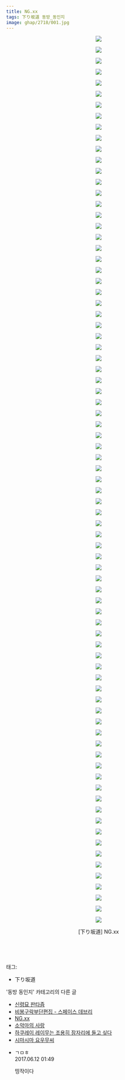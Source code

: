 ```yaml
---
title: NG.xx
tags: 下り坂道 동방_동인지
image: ghap/2718/001.jpg
---
```

<div class="article">
<p style="text-align: center; clear: none; float: none;"><img src="{{ site.nasurl }}/ghap/2718/001.jpg"/></p>
<p style="text-align: center; clear: none; float: none;"><img src="{{ site.nasurl }}/ghap/2718/002.jpg"/></p>
<p style="text-align: center; clear: none; float: none;"><img src="{{ site.nasurl }}/ghap/2718/003.jpg"/></p>
<p style="text-align: center; clear: none; float: none;"><img src="{{ site.nasurl }}/ghap/2718/004.jpg"/></p>
<p style="text-align: center; clear: none; float: none;"><img src="{{ site.nasurl }}/ghap/2718/005.jpg"/></p>
<p style="text-align: center; clear: none; float: none;"><img src="{{ site.nasurl }}/ghap/2718/006.jpg"/></p>
<p style="text-align: center; clear: none; float: none;"><img src="{{ site.nasurl }}/ghap/2718/007.jpg"/></p>
<p style="text-align: center; clear: none; float: none;"><img src="{{ site.nasurl }}/ghap/2718/008.jpg"/></p>
<p style="text-align: center; clear: none; float: none;"><img src="{{ site.nasurl }}/ghap/2718/009.jpg"/></p>
<p style="text-align: center; clear: none; float: none;"><img src="{{ site.nasurl }}/ghap/2718/010.jpg"/></p>
<p style="text-align: center; clear: none; float: none;"><img src="{{ site.nasurl }}/ghap/2718/011.jpg"/></p>
<p style="text-align: center; clear: none; float: none;"><img src="{{ site.nasurl }}/ghap/2718/012.jpg"/></p>
<p style="text-align: center; clear: none; float: none;"><img src="{{ site.nasurl }}/ghap/2718/013.jpg"/></p>
<p style="text-align: center; clear: none; float: none;"><img src="{{ site.nasurl }}/ghap/2718/014.jpg"/></p>
<p style="text-align: center; clear: none; float: none;"><img src="{{ site.nasurl }}/ghap/2718/015.jpg"/></p>
<p style="text-align: center; clear: none; float: none;"><img src="{{ site.nasurl }}/ghap/2718/016.jpg"/></p>
<p style="text-align: center; clear: none; float: none;"><img src="{{ site.nasurl }}/ghap/2718/017.jpg"/></p>
<p style="text-align: center; clear: none; float: none;"><img src="{{ site.nasurl }}/ghap/2718/018.jpg"/></p>
<p style="text-align: center; clear: none; float: none;"><img src="{{ site.nasurl }}/ghap/2718/019.jpg"/></p>
<p style="text-align: center; clear: none; float: none;"><img src="{{ site.nasurl }}/ghap/2718/020.jpg"/></p>
<p style="text-align: center; clear: none; float: none;"><img src="{{ site.nasurl }}/ghap/2718/021.jpg"/></p>
<p style="text-align: center; clear: none; float: none;"><img src="{{ site.nasurl }}/ghap/2718/022.jpg"/></p>
<p style="text-align: center; clear: none; float: none;"><img src="{{ site.nasurl }}/ghap/2718/023.jpg"/></p>
<p style="text-align: center; clear: none; float: none;"><img src="{{ site.nasurl }}/ghap/2718/024.jpg"/></p>
<p style="text-align: center; clear: none; float: none;"><img src="{{ site.nasurl }}/ghap/2718/025.jpg"/></p>
<p style="text-align: center; clear: none; float: none;"><img src="{{ site.nasurl }}/ghap/2718/026.jpg"/></p>
<p style="text-align: center; clear: none; float: none;"><img src="{{ site.nasurl }}/ghap/2718/027.jpg"/></p>
<p style="text-align: center; clear: none; float: none;"><img src="{{ site.nasurl }}/ghap/2718/028.jpg"/></p>
<p style="text-align: center; clear: none; float: none;"><img src="{{ site.nasurl }}/ghap/2718/029.jpg"/></p>
<p style="text-align: center; clear: none; float: none;"><img src="{{ site.nasurl }}/ghap/2718/030.jpg"/></p>
<p style="text-align: center; clear: none; float: none;"><img src="{{ site.nasurl }}/ghap/2718/031.jpg"/></p>
<p style="text-align: center; clear: none; float: none;"><img src="{{ site.nasurl }}/ghap/2718/032.jpg"/></p>
<p style="text-align: center; clear: none; float: none;"><img src="{{ site.nasurl }}/ghap/2718/033.jpg"/></p>
<p style="text-align: center; clear: none; float: none;"><img src="{{ site.nasurl }}/ghap/2718/034.jpg"/></p>
<p style="text-align: center; clear: none; float: none;"><img src="{{ site.nasurl }}/ghap/2718/035.jpg"/></p>
<p style="text-align: center; clear: none; float: none;"><img src="{{ site.nasurl }}/ghap/2718/036.jpg"/></p>
<p style="text-align: center; clear: none; float: none;"><img src="{{ site.nasurl }}/ghap/2718/037.jpg"/></p>
<p style="text-align: center; clear: none; float: none;"><img src="{{ site.nasurl }}/ghap/2718/038.jpg"/></p>
<p style="text-align: center; clear: none; float: none;"><img src="{{ site.nasurl }}/ghap/2718/039.jpg"/></p>
<p style="text-align: center; clear: none; float: none;"><img src="{{ site.nasurl }}/ghap/2718/040.jpg"/></p>
<p style="text-align: center; clear: none; float: none;"><img src="{{ site.nasurl }}/ghap/2718/041.jpg"/></p>
<p style="text-align: center; clear: none; float: none;"><img src="{{ site.nasurl }}/ghap/2718/042.jpg"/></p>
<p style="text-align: center; clear: none; float: none;"><img src="{{ site.nasurl }}/ghap/2718/043.jpg"/></p>
<p style="text-align: center; clear: none; float: none;"><img src="{{ site.nasurl }}/ghap/2718/044.jpg"/></p>
<p style="text-align: center; clear: none; float: none;"><img src="{{ site.nasurl }}/ghap/2718/045.jpg"/></p>
<p style="text-align: center; clear: none; float: none;"><img src="{{ site.nasurl }}/ghap/2718/046.jpg"/></p>
<p style="text-align: center; clear: none; float: none;"><img src="{{ site.nasurl }}/ghap/2718/047.jpg"/></p>
<p style="text-align: center; clear: none; float: none;"><img src="{{ site.nasurl }}/ghap/2718/048.jpg"/></p>
<p style="text-align: center; clear: none; float: none;"><img src="{{ site.nasurl }}/ghap/2718/049.jpg"/></p>
<p style="text-align: center; clear: none; float: none;"><img src="{{ site.nasurl }}/ghap/2718/050.jpg"/></p>
<p style="text-align: center; clear: none; float: none;"><img src="{{ site.nasurl }}/ghap/2718/051.jpg"/></p>
<p style="text-align: center; clear: none; float: none;"><img src="{{ site.nasurl }}/ghap/2718/052.jpg"/></p>
<p style="text-align: center; clear: none; float: none;"><img src="{{ site.nasurl }}/ghap/2718/053.jpg"/></p>
<p style="text-align: center; clear: none; float: none;"><img src="{{ site.nasurl }}/ghap/2718/054.jpg"/></p>
<p style="text-align: center; clear: none; float: none;"><img src="{{ site.nasurl }}/ghap/2718/055.jpg"/></p>
<p style="text-align: center; clear: none; float: none;"><img src="{{ site.nasurl }}/ghap/2718/056.jpg"/></p>
<p style="text-align: center; clear: none; float: none;"><img src="{{ site.nasurl }}/ghap/2718/057.jpg"/></p>
<p style="text-align: center; clear: none; float: none;"><img src="{{ site.nasurl }}/ghap/2718/058.jpg"/></p>
<p style="text-align: center; clear: none; float: none;"><img src="{{ site.nasurl }}/ghap/2718/059.jpg"/></p>
<p style="text-align: center; clear: none; float: none;"><img src="{{ site.nasurl }}/ghap/2718/060.jpg"/></p>
<p style="text-align: center; clear: none; float: none;"><img src="{{ site.nasurl }}/ghap/2718/061.jpg"/></p>
<p style="text-align: center; clear: none; float: none;"><img src="{{ site.nasurl }}/ghap/2718/062.jpg"/></p>
<p style="text-align: center; clear: none; float: none;"><img src="{{ site.nasurl }}/ghap/2718/063.jpg"/></p>
<p style="text-align: center; clear: none; float: none;"><img src="{{ site.nasurl }}/ghap/2718/064.jpg"/></p>
<p style="text-align: center; clear: none; float: none;"><img src="{{ site.nasurl }}/ghap/2718/065.jpg"/></p>
<p style="text-align: center; clear: none; float: none;"><img src="{{ site.nasurl }}/ghap/2718/066.jpg"/></p>
<p style="text-align: center; clear: none; float: none;"><img src="{{ site.nasurl }}/ghap/2718/067.jpg"/></p>
<p style="text-align: center; clear: none; float: none;"><img src="{{ site.nasurl }}/ghap/2718/068.jpg"/></p>
<p style="text-align: center; clear: none; float: none;"><img src="{{ site.nasurl }}/ghap/2718/069.jpg"/></p>
<p style="text-align: center; clear: none; float: none;"><img src="{{ site.nasurl }}/ghap/2718/070.jpg"/></p>
<p style="text-align: center; clear: none; float: none;"><img src="{{ site.nasurl }}/ghap/2718/071.jpg"/></p>
<p style="text-align: center; clear: none; float: none;"><img src="{{ site.nasurl }}/ghap/2718/072.jpg"/></p>
<p style="text-align: center; clear: none; float: none;"><img src="{{ site.nasurl }}/ghap/2718/073.jpg"/></p>
<p style="text-align: center; clear: none; float: none;"><img src="{{ site.nasurl }}/ghap/2718/074.jpg"/></p>
<p style="text-align: center; clear: none; float: none;"><img src="{{ site.nasurl }}/ghap/2718/075.jpg"/></p>
<p style="text-align: center; clear: none; float: none;"><img src="{{ site.nasurl }}/ghap/2718/076.jpg"/></p>
<p style="text-align: center; clear: none; float: none;"><img src="{{ site.nasurl }}/ghap/2718/077.jpg"/></p>
<p style="text-align: center; clear: none; float: none;"><img src="{{ site.nasurl }}/ghap/2718/078.jpg"/></p>
<p style="text-align: center; clear: none; float: none;"><img src="{{ site.nasurl }}/ghap/2718/079.jpg"/></p>
<p style="text-align: center; clear: none; float: none;"><img src="{{ site.nasurl }}/ghap/2718/080.jpg"/></p>
<p style="text-align: center; clear: none; float: none;"><img src="{{ site.nasurl }}/ghap/2718/081.jpg"/></p>
<p style="text-align: center; clear: none; float: none;">[下り坂道] NG.xx</p>
<p style="text-align: center; clear: none; float: none;"><br/></p>
<p><br/></p>
</div><div class="tagTrail">
<p>태그: </p>
<ul>
<li>下り坂道</li>
</ul>
</div><div class="another">
<p>'동방 동인지' 카테고리의 다른 글</p>
<ul>
<li><a href="/2016-11-01-ghap_2720">신령묘 판타즘</a></li>
<li><a href="/2016-11-01-ghap_2719">비봉구락부단편집 - 스페이스 데브리</a></li>
<li><a href="/2016-11-01-ghap_2718">NG.xx</a></li>
<li><a href="/2016-11-01-ghap_2717">소악마의 사랑</a></li>
<li><a href="/2016-11-01-ghap_2716">하쿠레이 레이무는 조용히 잠자리에 들고 싶다</a></li>
<li><a href="/2016-11-01-ghap_2715">시마시마 요우무씨</a></li>
</ul>
</div><div class="cb_module cb_fluid">
<div class="cb_wrt cb_profile">
<div class="comment">
<ul>
<li class="cb_thumb_off" id="comment15011332">
<div class="cb_comment_area">
<div class="cb_info_area">
<div class="cb_section">
<span class="cb_nick_name">ㄱㅁㅎ</span>
</div>
<div class="cb_section">
<span class="cb_date">2017.06.12 01:49 </span>
</div>
</div>
<div class="cb_dsc_comment">
<p class="cb_dsc">
											띵작이다
										</p>
</div>
</div></li>
</ul>
</div>
</div><!-- commentList close -->
</div>